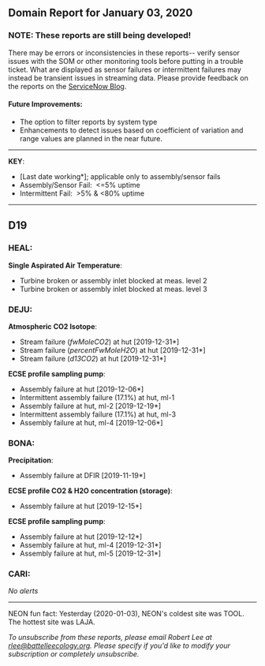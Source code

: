 ## Domain Report for January 03, 2020


### NOTE: These reports are still being developed!
There may be errors or inconsistencies in these reports-- verify sensor issues with the SOM or other monitoring tools before putting in a trouble ticket. What are displayed as sensor failures or intermittent failures may instead be transient issues in streaming data.
Please provide feedback on the reports on the [ServiceNow Blog](https://neon.service-now.com/community?id=community_blog&sys_id=9b4fbe8adbed734017ecf9041d9619be).

#### Future Improvements: 
 - The option to filter reports by system type 
 - Enhancements to detect issues based on coefficient of variation and range values are planned in the near future.

***

**KEY**:

 - [Last date working*]; applicable only to assembly/sensor fails
 - Assembly/Sensor Fail:&nbsp;&nbsp;<=5% uptime
 - Intermittent Fail:&nbsp;&nbsp;>5% & <80% uptime

***
## D19

### HEAL:

**Single Aspirated Air Temperature**:
 - Turbine broken or assembly inlet blocked at meas. level 2
 - Turbine broken or assembly inlet blocked at meas. level 3

### DEJU:

**Atmospheric CO2 Isotope**:
 - Stream failure (_fwMoleCO2_) at hut [2019-12-31*]
 - Stream failure (_percentFwMoleH2O_) at hut [2019-12-31*]
 - Stream failure (_d13CO2_) at hut [2019-12-31*]

**ECSE profile sampling pump**:
 - Assembly failure at hut [2019-12-06*]
 - Intermittent assembly failure (17.1%) at hut, ml-1
 - Assembly failure at hut, ml-2 [2019-12-19*]
 - Intermittent assembly failure (17.1%) at hut, ml-3
 - Assembly failure at hut, ml-4 [2019-12-06*]

### BONA:

**Precipitation**:
 - Assembly failure at DFIR [2019-11-19*]

**ECSE profile CO2 & H2O concentration (storage)**:
 - Assembly failure at hut [2019-12-15*]

**ECSE profile sampling pump**:
 - Assembly failure at hut [2019-12-12*]
 - Assembly failure at hut, ml-4 [2019-12-31*]
 - Assembly failure at hut, ml-5 [2019-12-31*]

### CARI:

_No alerts_

***
NEON fun fact: Yesterday (2020-01-03), NEON's coldest site was TOOL. The hottest site was LAJA.

_To unsubscribe from these reports, please email Robert Lee at rlee@battelleecology.org. Please specify if you'd like to modify your subscription or completely unsubscribe._
